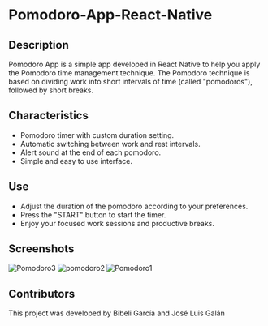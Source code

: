 # Pomodoro-App-React-Native

## Description

Pomodoro App is a simple app developed in React Native to help you apply the Pomodoro time management technique. The Pomodoro technique is based on dividing work into short intervals of time (called "pomodoros"), followed by short breaks.

## Characteristics

- Pomodoro timer with custom duration setting.
- Automatic switching between work and rest intervals.
- Alert sound at the end of each pomodoro.
- Simple and easy to use interface.

## Use
 - Adjust the duration of the pomodoro according to your preferences.
 - Press the "START" button to start the timer.
 - Enjoy your focused work sessions and productive breaks.

## Screenshots

![Pomodoro3](https://github.com/Programming1203/Pomodoro-App-React-Native/assets/145875598/a4095c31-9373-4f8e-a3b6-bd1f1d3d3677)
![pomodoro2](https://github.com/Programming1203/Pomodoro-App-React-Native/assets/145875598/42256f21-7fd4-45e5-8db4-ab3f9aff69a4)
![Pomodoro1](https://github.com/Programming1203/Pomodoro-App-React-Native/assets/145875598/38011e1a-0f60-4e49-8fbb-96768fb85010)

## Contributors
This project was developed by Bibeli García and José Luis Galán

